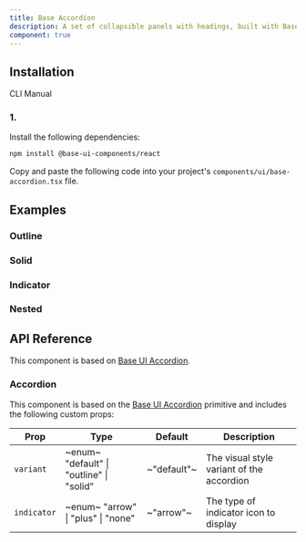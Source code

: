 ```yaml
---
title: Base Accordion
description: A set of collapsible panels with headings, built with Base UI components.
component: true
---
```


## Installation

  CLI
  Manual

### 1. 
Install the following dependencies:

```bash
npm install @base-ui-components/react
```

Copy and paste the following code into your project's `components/ui/base-accordion.tsx` file.

## Examples

### Outline

### Solid

### Indicator

### Nested

## API Reference

This component is based on [Base UI Accordion](https://base-ui.com/react/components/accordion).

### Accordion

This component is based on the [Base UI Accordion](https://base-ui.com/react/components/accordion) primitive and includes the following custom props:

| **Prop**    | **Type**                                                              | **Default** | **Description**                           |
| ----------- | --------------------------------------------------------------------- | ----------- | ----------------------------------------- |
| `variant`   | ~enum~  "default" \| "outline" \| "solid"  | ~"default"~ | The visual style variant of the accordion |
| `indicator` | ~enum~  "arrow" \| "plus" \| "none"        | ~"arrow"~   | The type of indicator icon to display     |